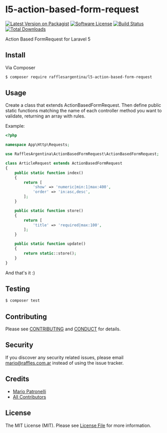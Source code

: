 # l5-action-based-form-request

[![Latest Version on Packagist][ico-version]][link-packagist]
[![Software License][ico-license]](LICENSE.md)
[![Build Status][ico-travis]][link-travis]
[![Total Downloads][ico-downloads]][link-downloads]

Action Based FormRequest for Laravel 5

## Install

Via Composer

``` bash
$ composer require rafflesargentina/l5-action-based-form-request
```

## Usage

Create a class that extends ActionBasedFormRequest. Then define public static functions matching the name of each controller method you want to validate, returning an array with rules.

Example:

``` php
<?php

namespace App\Http\Requests;

use RafflesArgentina\ActionBasedFormRequest\ActionBasedFormRequest;

class ArticleRequest extends ActionBasedFormRequest
{
    public static function index()
    {
        return [
            'show' => 'numeric|min:1|max:400',
            'order' => 'in:asc,desc',
        ];
    }

    public static function store()
    {
        return [
            'title' => 'required|max:100',
        ];
    }

    public static function update()
    {
        return static::store();
    } 
}
```

And that's it :)

## Testing

``` bash
$ composer test
```

## Contributing

Please see [CONTRIBUTING](CONTRIBUTING.md) and [CONDUCT](CONDUCT.md) for details.

## Security

If you discover any security related issues, please email mario@raffles.com.ar instead of using the issue tracker.

## Credits

- [Mario Patronelli][link-author]
- [All Contributors][link-contributors]

## License

The MIT License (MIT). Please see [License File](LICENSE.md) for more information.

[ico-version]: https://img.shields.io/packagist/v/rafflesargentina/l5-action-based-form-request.svg?style=flat-square
[ico-license]: https://img.shields.io/badge/license-MIT-brightgreen.svg?style=flat-square
[ico-travis]: https://img.shields.io/travis/rafflesargentina/l5-action-based-form-request/master.svg?style=flat-square
[ico-downloads]: https://img.shields.io/packagist/dt/rafflesargentina/l5-action-based-form-request.svg?style=flat-square

[link-packagist]: https://packagist.org/packages/rafflesargentina/l5-action-based-form-request
[link-travis]: https://travis-ci.org/rafflesargentina/l5-action-based-form-request
[link-downloads]: https://packagist.org/packages/rafflesargentina/l5-action-based-form-request
[link-author]: https://github.com/patronelli87
[link-contributors]: ../../contributors
